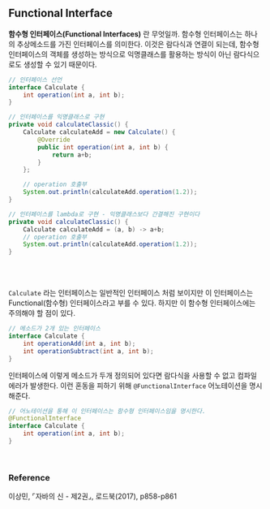 ## ****Functional Interface****

**함수형 인터페이스(Functional Interfaces)** 란 무엇일까. 함수형 인터페이스는 하나의 추상메소드를 가진 인터페이스를 의미한다. 이것은 람다식과 연결이 되는데, 함수형 인터페이스의 객체를 생성하는 방식으로 익명클래스를 활용하는 방식이 아닌 람다식으로도 생성할 수 있기 때문이다.

```java
// 인터페이스 선언
interface Calculate {
	int operation(int a, int b);
}
```

```java
// 인터페이스를 익명클래스로 구현
private void calculateClassic() {
	Calculate calculateAdd = new Calculate() {
		@Override
		public int operation(int a, int b) {
			return a+b;
		}
	};

	// operation 호출부
	System.out.println(calculateAdd.operation(1.2));
}
```

```java
// 인터페이스를 lambda로 구현 - 익명클래스보다 간결해진 구현이다
private void calculateClassic() {
	Calculate calculateAdd = (a, b) -> a+b;
	// operation 호출부
	System.out.println(calculateAdd.operation(1.2));
}
```
<br/>
<br/>

`Calculate` 라는 인터페이스는 일반적인 인터페이스 처럼 보이지만 이 인터페이스는 Functional(함수형) 인터페이스라고 부를 수 있다. 하지만 이 함수형 인터페이스에는 주의해야 할 점이 있다.

```java
// 메소드가 2개 있는 인터페이스
interface Calculate {
	int operationAdd(int a, int b);
	int operationSubtract(int a, int b);
}
```

인터페이스에 이렇게 메소드가 두개 정의되어 있다면 람다식을 사용할 수 없고 컴파일 에러가 발생한다. 이런 혼동을 피하기 위해 `@FunctionalInterface` 어노테이션을 명시해준다.

```java
// 어노테이션을 통해 이 인터페이스는 함수형 인터페이스임을 명시한다.
@FunctionalInterface
interface Calculate {
	int operation(int a, int b);
}
```

<br/>

### Reference
이상민, ⌜자바의 신 - 제2권⌟, 로드북(2017), p858-p861